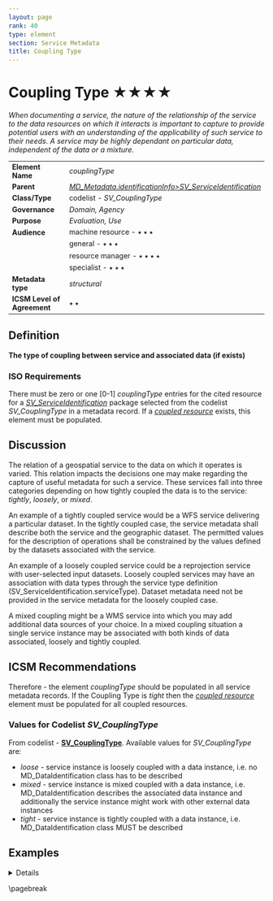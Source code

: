 ```yaml
---
layout: page
rank: 40
type: element
section: Service Metadata
title: Coupling Type
---
```

# Coupling Type ★★★★

*When documenting a service, the nature of the relationship of the service to the data resources on which it interacts is important to capture to provide potential users with an understanding of the applicability of such service to their needs. A service may be highly dependant on particular data, independent of the data or a mixture.*

| | |
| --- | --- |
| **Element Name** | *couplingType* |
| **Parent** | *[MD_Metadata.identificationInfo>SV_ServiceIdentification](./ServiceIdentification)* |
| **Class/Type** | codelist - *SV_CouplingType* |
| **Governance** | *Domain, Agency* |
| **Purpose** | *Evaluation, Use* |
| **Audience** | machine resource - ⭑ ⭑ ⭑ |
| | general - ⭑ ⭑ ⭑ |
| | resource manager - ⭑ ⭑ ⭑ ⭑ |
| | specialist - ⭑ ⭑ ⭑ |
| **Metadata type** | *structural* |
| **ICSM Level of Agreement** | ⭑ ⭑ | 

## Definition
**The type of coupling between service and associated data (if exists)**

### ISO Requirements

There must be zero or one [0-1] *couplingType* entries for the cited resource for a *[SV_ServiceIdentification](./ServiceIdentification)* package selected from the codelist *SV_CouplingType* in a metadata record. If a *[coupled resource](./CoupledResource)* exists, this element must be populated.


## Discussion
The relation of a geospatial service to the data on which it operates is varied. This relation impacts the decisions one may make regarding the capture of useful metadata for such a service. These services fall into three categories depending on how tightly coupled the data is to the service: *tightly*, *loosely*, or *mixed*. 

An example of a tightly coupled service would be a WFS service delivering a particular dataset. In the tightly coupled case, the service metadata shall describe both the service and the geographic dataset. The permitted values for the description of operations shall be constrained by the values defined by the datasets associated with the service.

An example of a loosely coupled service could be a reprojection service with user-selected input datasets. Loosely coupled services may have an association with data types through the service type definition (SV_ServiceIdentification.serviceType). Dataset metadata need not be provided in the service metadata for the loosely coupled case.

A mixed coupling might be a WMS service into which you may add additional data sources of your choice. In a mixed coupling situation a single service instance may be associated with both kinds of data associated, loosely and tightly coupled. 


## ICSM Recommendations

Therefore - the element *couplingType* should be populated in all service metadata records. If the Coupling Type is *tight* then the *[coupled resource](./CoupledResource)* element must be populated for all coupled resources. 

### Values for Codelist *SV_CouplingType*

From codelist - **[SV_CouplingType](https://github.com/ISO-TC211/schemas/blob/master/19115/resources/Codelist/gml/SV_CouplingType.xml)**. Available values for *SV_CouplingType* are: 

- *loose* - service instance is loosely coupled with a data instance, i.e. no MD_DataIdentification class has to be described
- *mixed* - service instance is mixed coupled with a data instance, i.e. MD_DataIdentification describes the associated data instance and additionally the service instance might work with other external data instances
- *tight* - service instance is tightly coupled with a data instance, i.e. MD_DataIdentification class MUST be described


## Examples
<details>
### GA
{example - if any useful}

### ABARES
{example - if any useful}

### Others
{### who - example - if any useful}}

### XML -

```
<mdb:MD_Metadata>
....
 <mdb:identificationInfo>
   <srv:SV_ServiceIdentification>
    <mri:citation>
    ...
    </mri:citation>
    <mri:abstract/>
    <srv:serviceType>
      <gco:ScopedName>view</gco:ScopedName>
    </srv:serviceType>
    <srv:couplingType>
      <srv:SV_CouplingType codeList="http://standards.iso.org/iso/19115/resources/Codelists/cat/codelists.xml#SV_CouplingType"
                codeListValue="tight"/>
    </srv:couplingType>
    <srv:coupledResource>
     ....
      </srv:SV_CoupledResource>
    </srv:coupledResource>
    <srv:containsOperations>
    ....
    </srv:containsOperations>
   </srv:SV_ServiceIdentification>
 </mdb:identificationInfo>
....
</mdb:MD_Metadata>
```

\pagebreak

### UML diagrams

Recommended elements highlighted in yellow

![Coupling Type](../images/CouplingType.png)

</details>

\pagebreak

